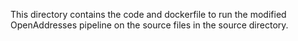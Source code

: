 This directory contains the code and dockerfile to run the modified OpenAddresses pipeline on the source files in the source directory.

